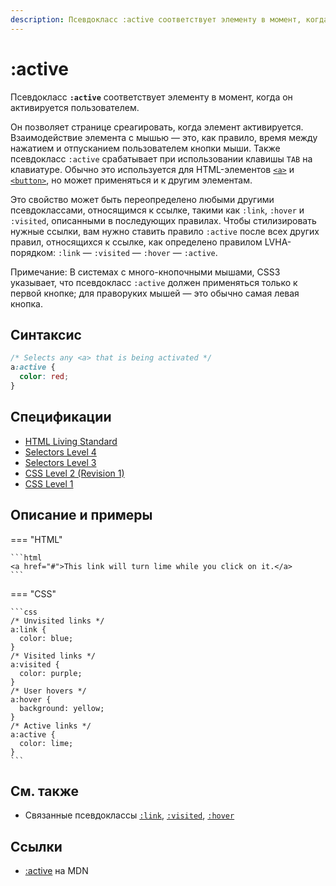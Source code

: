 ```yaml
---
description: Псевдокласс :active соответствует элементу в момент, когда он активируется пользователем
---
```


# :active

Псевдокласс **`:active`** соответствует элементу в момент, когда он активируется пользователем.

Он позволяет странице среагировать, когда элемент активируется. Взаимодействие элемента с мышью — это, как правило, время между нажатием и отпусканием пользователем кнопки мыши. Также псевдокласс `:active` срабатывает при использовании клавишы `TAB` на клавиатуре. Обычно это используется для HTML-элементов [`<a>`](/html/a/) и [`<button>`](/html/button/), но может применяться и к другим элементам.

Это свойство может быть переопределено любыми другими псевдоклассами, относящимся к ссылке, такими как `:link`, `:hover` и `:visited`, описанными в последующих правилах. Чтобы стилизировать нужные ссылки, вам нужно ставить правило `:active` после всех других правил, относящихся к ссылке, как определено правилом LVHA-порядком: `:link` — `:visited` — `:hover` — `:active`.

Примечание: В системах с много-кнопочными мышами, CSS3 указывает, что псевдокласс `:active` должен применяться только к первой кнопке; для праворуких мышей — это обычно самая левая кнопка.

## Синтаксис

```css
/* Selects any <a> that is being activated */
a:active {
  color: red;
}
```

## Спецификации

- [HTML Living Standard](https://html.spec.whatwg.org/multipage/scripting.html#selector-active)
- [Selectors Level 4](https://drafts.csswg.org/selectors-4/#active-pseudo)
- [Selectors Level 3](https://drafts.csswg.org/selectors-3/#useraction-pseudos)
- [CSS Level 2 (Revision 1)](http://www.w3.org/TR/CSS2/selector.html#dynamic-pseudo-classes)
- [CSS Level 1](http://www.w3.org/TR/CSS1/#anchor-pseudo-classes)

## Описание и примеры

=== "HTML"

    ```html
    <a href="#">This link will turn lime while you click on it.</a>
    ```

=== "CSS"

    ```css
    /* Unvisited links */
    a:link {
      color: blue;
    }
    /* Visited links */
    a:visited {
      color: purple;
    }
    /* User hovers */
    a:hover {
      background: yellow;
    }
    /* Active links */
    a:active {
      color: lime;
    }
    ```

## См. также

- Связанные псевдоклассы [`:link`](link.md), [`:visited`](visited.md), [`:hover`](hover.md)

## Ссылки

- [:active](https://developer.mozilla.org/ru/docs/Web/CSS/:active) на MDN
